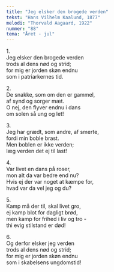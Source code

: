 ```yaml
---
title: "Jeg elsker den brogede verden"
tekst: "Hans Vilhelm Kaalund, 1877"
melodi: "Thorvald Aagaard, 1922"
nummer: "88"
tema: "Året - jul"
---
```


1\.\
Jeg elsker den brogede verden\
trods al dens nød og strid;\
for mig er jorden skøn endnu\
som i patriarkernes tid.

2\.\
De snakke, som om den er gammel,\
af synd og sorger mæt.\
O nej, den flyver endnu i dans\
om solen så ung og let!

3\.\
Jeg har grædt, som andre, af smerte,\
fordi min boble brast.\
Men boblen er ikke verden;\
læg verden det ej til last!

4\.\
Var livet en dans på roser,\
mon alt da var bedre end nu?\
Hvis ej der var noget at kæmpe for,\
hvad var da vel jeg og du?

5\.\
Kamp må der til, skal livet gro,\
ej kamp blot for dagligt brød,\
men kamp for frihed i liv og tro -\
thi evig stilstand er død!

6\.\
Og derfor elsker jeg verden\
trods al dens nød og strid;\
for mig er jorden skøn endnu\
som i skabelsens ungdomstid!